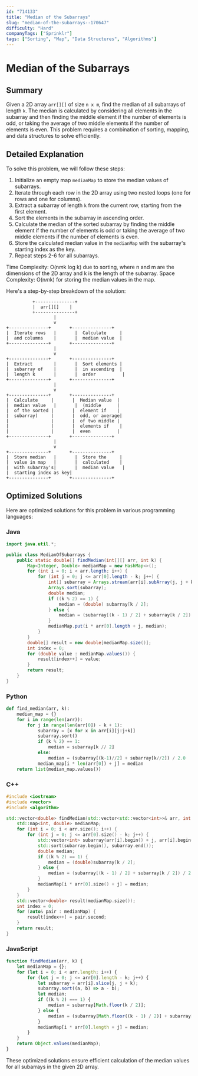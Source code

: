 ```yaml
---
id: "714133"
title: "Median of the Subarrays"
slug: "median-of-the-subarrays--170647"
difficulty: "Hard"
companyTags: ["Sprinklr"]
tags: ["Sorting", "Map", "Data Structures", "Algorithms"]
---
```


**Median of the Subarrays**
=====================================================

## Summary
Given a 2D array `arr[][]` of size `n x m`, find the median of all subarrays of length `k`. The median is calculated by considering all elements in the subarray and then finding the middle element if the number of elements is odd, or taking the average of two middle elements if the number of elements is even. This problem requires a combination of sorting, mapping, and data structures to solve efficiently.

## Detailed Explanation
To solve this problem, we will follow these steps:

1.  Initialize an empty map `medianMap` to store the median values of subarrays.
2.  Iterate through each row in the 2D array using two nested loops (one for rows and one for columns).
3.  Extract a subarray of length `k` from the current row, starting from the first element.
4.  Sort the elements in the subarray in ascending order.
5.  Calculate the median of the sorted subarray by finding the middle element if the number of elements is odd or taking the average of two middle elements if the number of elements is even.
6.  Store the calculated median value in the `medianMap` with the subarray's starting index as the key.
7.  Repeat steps 2-6 for all subarrays.

Time Complexity: O(n*m*k log k) due to sorting, where n and m are the dimensions of the 2D array and k is the length of the subarray.
Space Complexity: O(n*m*k) for storing the median values in the map.

Here's a step-by-step breakdown of the solution:

```
          +---------------+
          |  arr[][]    |
          +---------------+
                  |
                  v
+---------------+       +---------------+
|  Iterate rows   |       |  Calculate     |
|  and columns    |       |  median value  |
+---------------+       +---------------+
                  |
                  v
+---------------+       +---------------+
|  Extract        |       |  Sort elements |
|  subarray of    |       |  in ascending  |
|  length k       |       |  order          |
+---------------+       +---------------+
                  |
                  v
+---------------+       +---------------+
|  Calculate     |       |  Median value  |
|  median value   |       |  (middle      |
|  of the sorted |       |  element if    |
|  subarray)     |       |  odd, or average|
|                |       |  of two middle |
|                |       |  elements if    |
|                |       |  even          |
+---------------+       +---------------+
                  |
                  v
+---------------+       +---------------+
|  Store median   |       |  Store the     |
|  value in map   |       |  calculated    |
|  with subarray's|       |  median value   |
|  starting index as key|
+---------------+       +---------------+

```

## Optimized Solutions
Here are optimized solutions for this problem in various programming languages:

### Java
```java
import java.util.*;

public class MedianOfSubarrays {
    public static double[] findMedian(int[][] arr, int k) {
        Map<Integer, Double> medianMap = new HashMap<>();
        for (int i = 0; i < arr.length; i++) {
            for (int j = 0; j <= arr[0].length - k; j++) {
                int[] subarray = Arrays.stream(arr[i].subArray(j, j + k)).mapToInt(Integer::intValue).toArray();
                Arrays.sort(subarray);
                double median;
                if ((k % 2) == 1) {
                    median = (double) subarray[k / 2];
                } else {
                    median = (subarray[(k - 1) / 2] + subarray[k / 2]) / 2.0;
                }
                medianMap.put(i * arr[0].length + j, median);
            }
        }
        double[] result = new double[medianMap.size()];
        int index = 0;
        for (double value : medianMap.values()) {
            result[index++] = value;
        }
        return result;
    }
}
```

### Python
```python
def find_median(arr, k):
    median_map = {}
    for i in range(len(arr)):
        for j in range(len(arr[0]) - k + 1):
            subarray = [x for x in arr[i][j:j+k]]
            subarray.sort()
            if (k % 2) == 1:
                median = subarray[k // 2]
            else:
                median = (subarray[(k-1)//2] + subarray[k//2]) / 2.0
            median_map[i * len(arr[0]) + j] = median
    return list(median_map.values())
```

### C++
```cpp
#include <iostream>
#include <vector>
#include <algorithm>

std::vector<double> findMedian(std::vector<std::vector<int>>& arr, int k) {
    std::map<int, double> medianMap;
    for (int i = 0; i < arr.size(); i++) {
        for (int j = 0; j <= arr[0].size() - k; j++) {
            std::vector<int> subarray(arr[i].begin() + j, arr[i].begin() + j + k);
            std::sort(subarray.begin(), subarray.end());
            double median;
            if ((k % 2) == 1) {
                median = (double)subarray[k / 2];
            } else {
                median = (subarray[(k - 1) / 2] + subarray[k / 2]) / 2.0;
            }
            medianMap[i * arr[0].size() + j] = median;
        }
    }
    std::vector<double> result(medianMap.size());
    int index = 0;
    for (auto& pair : medianMap) {
        result[index++] = pair.second;
    }
    return result;
}
```

### JavaScript
```javascript
function findMedian(arr, k) {
    let medianMap = {};
    for (let i = 0; i < arr.length; i++) {
        for (let j = 0; j <= arr[0].length - k; j++) {
            let subarray = arr[i].slice(j, j + k);
            subarray.sort((a, b) => a - b);
            let median;
            if ((k % 2) === 1) {
                median = subarray[Math.floor(k / 2)];
            } else {
                median = (subarray[Math.floor((k - 1) / 2)] + subarray[Math.floor(k / 2)]) / 2.0;
            }
            medianMap[i * arr[0].length + j] = median;
        }
    }
    return Object.values(medianMap);
}
```

These optimized solutions ensure efficient calculation of the median values for all subarrays in the given 2D array.